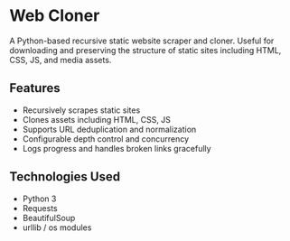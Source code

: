 # Web Cloner

A Python-based recursive static website scraper and cloner. Useful for downloading and preserving the structure of static sites including HTML, CSS, JS, and media assets.

## Features

- Recursively scrapes static sites
- Clones assets including HTML, CSS, JS
- Supports URL deduplication and normalization
- Configurable depth control and concurrency
- Logs progress and handles broken links gracefully

## Technologies Used

- Python 3
- Requests
- BeautifulSoup
- urllib / os modules
